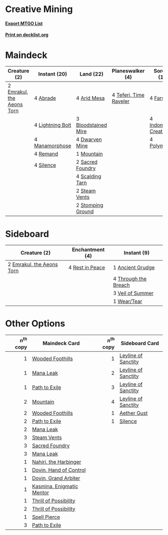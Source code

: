 # Creative Mining

#### [Export MTGO List](../collection/Creative%20Mining/Creative%20Mining.txt)
#### [Print on decklist.org](http://decklist.org/?deckmain=4%09Abrade%0A4%09Arid%20Mesa%0A3%09Bloodstained%20Mire%0A4%09Dwarven%20Mine%0A2%09Emrakul,%20the%20Aeons%20Torn%0A4%09Farseek%0A4%09Indomitable%20Creativity%0A4%09Lightning%20Bolt%0A4%09Manamorphose%0A1%09Mountain%0A4%09Polymorph%0A4%09Remand%0A2%09Sacred%20Foundry%0A4%09Scalding%20Tarn%0A4%09Silence%0A2%09Steam%20Vents%0A2%09Stomping%20Ground%0A4%09Teferi,%20Time%20Raveler&deckside=1%09Ancient%20Grudge%0A2%09Emrakul,%20the%20Aeons%20Torn%0A4%09Rest%20in%20Peace%0A4%09Through%20the%20Breach%0A3%09Veil%20of%20Summer%0A1%09Wear/Tear)
# Maindeck

|                                            Creature (2)                                            |                                      Instant (20)                                       |                                          Land (22)                                           |                                        Planeswalker (4)                                         |                                           Sorcery (12)                                            |
|----------------------------------------------------------------------------------------------------|-----------------------------------------------------------------------------------------|----------------------------------------------------------------------------------------------|-------------------------------------------------------------------------------------------------|---------------------------------------------------------------------------------------------------|
|2 [Emrakul, the Aeons Torn](http://gatherer.wizards.com/Pages/Card/Details.aspx?multiverseid=397905)|4 [Abrade](http://gatherer.wizards.com/Pages/Card/Details.aspx?multiverseid=430772)      |4 [Arid Mesa](http://gatherer.wizards.com/Pages/Card/Details.aspx?multiverseid=405092)        |4 [Teferi, Time Raveler](http://gatherer.wizards.com/Pages/Card/Details.aspx?multiverseid=461148)|4 [Farseek](http://gatherer.wizards.com/Pages/Card/Details.aspx?multiverseid=420766)               |
|                                                                                                    |4 [Lightning Bolt](http://gatherer.wizards.com/Pages/Card/Details.aspx?multiverseid=806) |3 [Bloodstained Mire](http://gatherer.wizards.com/Pages/Card/Details.aspx?multiverseid=405094)|                                                                                                 |4 [Indomitable Creativity](http://gatherer.wizards.com/Pages/Card/Details.aspx?multiverseid=423752)|
|                                                                                                    |4 [Manamorphose](http://gatherer.wizards.com/Pages/Card/Details.aspx?multiverseid=370568)|4 [Dwarven Mine](http://gatherer.wizards.com/Pages/Card/Details.aspx?multiverseid=473205)     |                                                                                                 |4 [Polymorph](http://gatherer.wizards.com/Pages/Card/Details.aspx?multiverseid=15445)              |
|                                                                                                    |4 [Remand](http://gatherer.wizards.com/Pages/Card/Details.aspx?multiverseid=380255)      |1 [Mountain](http://gatherer.wizards.com/Pages/Card/Details.aspx?multiverseid=439859)         |                                                                                                 |                                                                                                   |
|                                                                                                    |4 [Silence](http://gatherer.wizards.com/Pages/Card/Details.aspx?multiverseid=191083)     |2 [Sacred Foundry](http://gatherer.wizards.com/Pages/Card/Details.aspx?multiverseid=405106)   |                                                                                                 |                                                                                                   |
|                                                                                                    |                                                                                         |4 [Scalding Tarn](http://gatherer.wizards.com/Pages/Card/Details.aspx?multiverseid=405107)    |                                                                                                 |                                                                                                   |
|                                                                                                    |                                                                                         |2 [Steam Vents](http://gatherer.wizards.com/Pages/Card/Details.aspx?multiverseid=405109)      |                                                                                                 |                                                                                                   |
|                                                                                                    |                                                                                         |2 [Stomping Ground](http://gatherer.wizards.com/Pages/Card/Details.aspx?multiverseid=405110)  |                                                                                                 |                                                                                                   |


# Sideboard

|                                            Creature (2)                                            |                                     Enchantment (4)                                      |                                         Instant (9)                                          |
|----------------------------------------------------------------------------------------------------|------------------------------------------------------------------------------------------|----------------------------------------------------------------------------------------------|
|2 [Emrakul, the Aeons Torn](http://gatherer.wizards.com/Pages/Card/Details.aspx?multiverseid=397905)|4 [Rest in Peace](http://gatherer.wizards.com/Pages/Card/Details.aspx?multiverseid=442021)|1 [Ancient Grudge](http://gatherer.wizards.com/Pages/Card/Details.aspx?multiverseid=235600)   |
|                                                                                                    |                                                                                          |4 [Through the Breach](http://gatherer.wizards.com/Pages/Card/Details.aspx?multiverseid=80250)|
|                                                                                                    |                                                                                          |3 [Veil of Summer](http://gatherer.wizards.com/Pages/Card/Details.aspx?multiverseid=466952)   |
|                                                                                                    |                                                                                          |1 [Wear/Tear](http://gatherer.wizards.com/Pages/Card/Details.aspx?multiverseid=368950)        |


# Other Options

|*n*<sup>th</sup> copy|                                           Maindeck Card                                            |*n*<sup>th</sup> copy|                                        Sideboard Card                                        |
|--------------------:|----------------------------------------------------------------------------------------------------|--------------------:|----------------------------------------------------------------------------------------------|
|                    1|[Wooded Foothills](http://gatherer.wizards.com/Pages/Card/Details.aspx?multiverseid=405116)         |                    1|[Leyline of Sanctity](http://gatherer.wizards.com/Pages/Card/Details.aspx?multiverseid=204993)|
|                    1|[Mana Leak](http://gatherer.wizards.com/Pages/Card/Details.aspx?multiverseid=45242)                 |                    2|[Leyline of Sanctity](http://gatherer.wizards.com/Pages/Card/Details.aspx?multiverseid=204993)|
|                    1|[Path to Exile](http://gatherer.wizards.com/Pages/Card/Details.aspx?multiverseid=220511)            |                    3|[Leyline of Sanctity](http://gatherer.wizards.com/Pages/Card/Details.aspx?multiverseid=204993)|
|                    2|[Mountain](http://gatherer.wizards.com/Pages/Card/Details.aspx?multiverseid=439859)                 |                    4|[Leyline of Sanctity](http://gatherer.wizards.com/Pages/Card/Details.aspx?multiverseid=204993)|
|                    2|[Wooded Foothills](http://gatherer.wizards.com/Pages/Card/Details.aspx?multiverseid=405116)         |                    1|[Aether Gust](http://gatherer.wizards.com/Pages/Card/Details.aspx?multiverseid=466796)        |
|                    2|[Path to Exile](http://gatherer.wizards.com/Pages/Card/Details.aspx?multiverseid=220511)            |                    1|[Silence](http://gatherer.wizards.com/Pages/Card/Details.aspx?multiverseid=191083)            |
|                    2|[Mana Leak](http://gatherer.wizards.com/Pages/Card/Details.aspx?multiverseid=45242)                 |                     |                                                                                              |
|                    3|[Steam Vents](http://gatherer.wizards.com/Pages/Card/Details.aspx?multiverseid=405109)              |                     |                                                                                              |
|                    3|[Sacred Foundry](http://gatherer.wizards.com/Pages/Card/Details.aspx?multiverseid=405106)           |                     |                                                                                              |
|                    3|[Mana Leak](http://gatherer.wizards.com/Pages/Card/Details.aspx?multiverseid=45242)                 |                     |                                                                                              |
|                    1|[Nahiri, the Harbinger](http://gatherer.wizards.com/Pages/Card/Details.aspx?multiverseid=463948)    |                     |                                                                                              |
|                    1|[Dovin, Hand of Control](http://gatherer.wizards.com/Pages/Card/Details.aspx?multiverseid=461156)   |                     |                                                                                              |
|                    1|[Dovin, Grand Arbiter](http://gatherer.wizards.com/Pages/Card/Details.aspx?multiverseid=457311)     |                     |                                                                                              |
|                    1|[Kasmina, Enigmatic Mentor](http://gatherer.wizards.com/Pages/Card/Details.aspx?multiverseid=460983)|                     |                                                                                              |
|                    1|[Thrill of Possibility](http://gatherer.wizards.com/Pages/Card/Details.aspx?multiverseid=473108)    |                     |                                                                                              |
|                    2|[Thrill of Possibility](http://gatherer.wizards.com/Pages/Card/Details.aspx?multiverseid=473108)    |                     |                                                                                              |
|                    1|[Spell Pierce](http://gatherer.wizards.com/Pages/Card/Details.aspx?multiverseid=425876)             |                     |                                                                                              |
|                    3|[Path to Exile](http://gatherer.wizards.com/Pages/Card/Details.aspx?multiverseid=220511)            |                     |                                                                                              |

